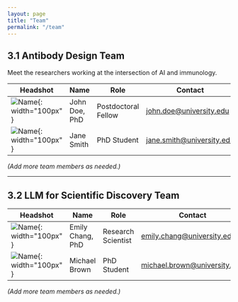 ```yaml
---
layout: page
title: "Team"
permalink: "/team"
---
```


## 3.1 Antibody Design Team

Meet the researchers working at the intersection of AI and immunology.

| Headshot | Name | Role | Contact |
|----------|------|------|---------|
| ![Name](/assets/images/team_member1.jpg){: width="100px" } | John Doe, PhD | Postdoctoral Fellow | john.doe@university.edu |
| ![Name](/assets/images/team_member2.jpg){: width="100px" } | Jane Smith | PhD Student | jane.smith@university.edu |

*(Add more team members as needed.)*

---

## 3.2 LLM for Scientific Discovery Team

| Headshot | Name | Role | Contact |
|----------|------|------|---------|
| ![Name](/assets/images/team_member3.jpg){: width="100px" } | Emily Chang, PhD | Research Scientist | emily.chang@university.edu |
| ![Name](/assets/images/team_member4.jpg){: width="100px" } | Michael Brown | PhD Student | michael.brown@university.edu |

*(Add more team members as needed.)*
